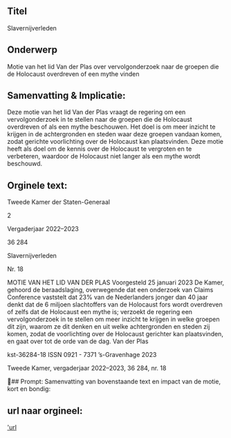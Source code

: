 ## Titel
Slavernijverleden
## Onderwerp
Motie van het lid Van der Plas over vervolgonderzoek naar de groepen die de Holocaust overdreven of een mythe vinden 
## Samenvatting & Implicatie:

Deze motie van het lid Van der Plas vraagt de regering om een vervolgonderzoek in te stellen naar de groepen die de Holocaust overdreven of als een mythe beschouwen. Het doel is om meer inzicht te krijgen in de achtergronden en steden waar deze groepen vandaan komen, zodat gerichte voorlichting over de Holocaust kan plaatsvinden. Deze motie heeft als doel om de kennis over de Holocaust te vergroten en te verbeteren, waardoor de Holocaust niet langer als een mythe wordt beschouwd.
## Orginele text:


Tweede Kamer der Staten-Generaal

2

Vergaderjaar 2022–2023

36 284

Slavernijverleden

Nr. 18

MOTIE VAN HET LID VAN DER PLAS
Voorgesteld 25 januari 2023
De Kamer,
gehoord de beraadslaging,
overwegende dat een onderzoek van Claims Conference vaststelt dat 23%
van de Nederlanders jonger dan 40 jaar denkt dat de 6 miljoen slachtoffers van de Holocaust fors wordt overdreven of zelfs dat de Holocaust
een mythe is;
verzoekt de regering een vervolgonderzoek in te stellen om meer inzicht te
krijgen in welke groepen dit zijn, waarom ze dit denken en uit welke
achtergronden en steden zij komen, zodat de voorlichting over de
Holocaust gerichter kan plaatsvinden,
en gaat over tot de orde van de dag.
Van der Plas

kst-36284-18
ISSN 0921 - 7371
’s-Gravenhage 2023

Tweede Kamer, vergaderjaar 2022–2023, 36 284, nr. 18

## Prompt:
Samenvatting van bovenstaande text en impact van de motie, kort en bondig:

## url naar orgineel:
['url](https://gegevensmagazijn.tweedekamer.nl/OData/v4/2.0/Document(6a8bb18e-607c-4d21-bf10-50305a6076ef)/resource)
